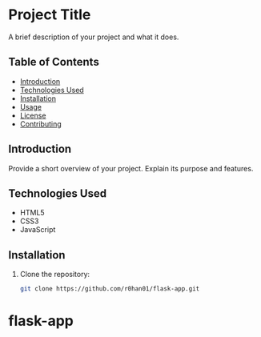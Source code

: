 # Project Title

A brief description of your project and what it does.

## Table of Contents

- [Introduction](#introduction)
- [Technologies Used](#technologies-used)
- [Installation](#installation)
- [Usage](#usage)
- [License](#license)
- [Contributing](#contributing)

## Introduction

Provide a short overview of your project. Explain its purpose and features.

## Technologies Used

- HTML5
- CSS3
- JavaScript

## Installation

1. Clone the repository:
   ```bash
   git clone https://github.com/r0han01/flask-app.git
# flask-app
